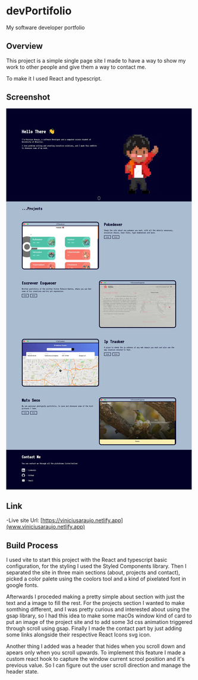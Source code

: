 # devPortifolio
My software developer portfolio
## Overview
This project is a simple single page site I made to have a way to show my work to other people and give them a way to contact me.

To make it I used React and typescript.

## Screenshot

![](./screenshot.jpg)

## Link

-Live site Url: [https://viniciusaraujo.netlify.app](www.viniciusaraujo.netlify.app)

## Build Process

I used vite to start this project with the React and typescript basic configuration, for the styling I used the Styled Components library. Then I separated the site 
in three main sections (about, projects and contact), picked a color palete using the coolors tool and a kind of pixelated font in google fonts. 

Afterwards I proceded making a pretty simple about section with just the text and a image to fill the rest. For the projects section I wanted to make somthing 
different, and I was pretty curious and interested about using the gsap library, so I had this idea to make some macOs window kind of card to put an image 
of the project site and to add some 3d css animation triggered through scroll using gsap. Finally I made the contact part by just adding some links alongside 
their respective React Icons svg icon.

Another thing I added was a header that hides when you scroll down and apears only when you scroll upwards. To implement this feature I made a custom react hook to 
capture the window current scrool position and it's previous value. So I can figure out the user scroll direction and manage the header state.
